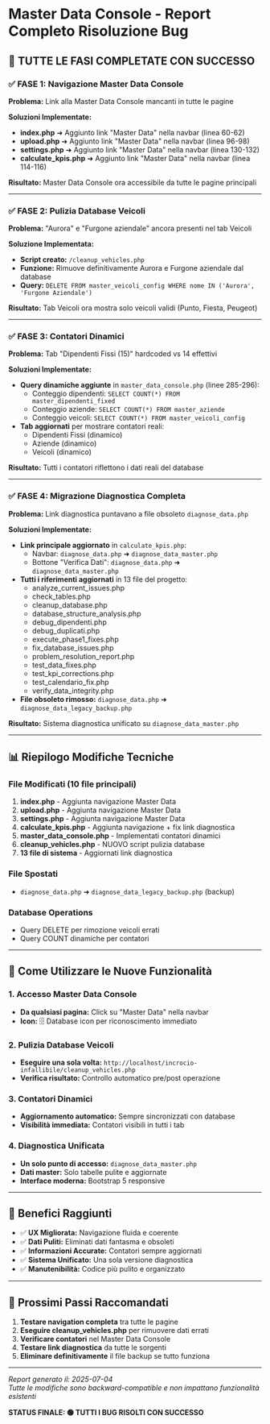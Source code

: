 # Master Data Console - Report Completo Risoluzione Bug

## 🎯 TUTTE LE FASI COMPLETATE CON SUCCESSO

### ✅ FASE 1: Navigazione Master Data Console
**Problema:** Link alla Master Data Console mancanti in tutte le pagine

**Soluzioni Implementate:**
- **index.php** ➜ Aggiunto link "Master Data" nella navbar (linea 60-62)
- **upload.php** ➜ Aggiunto link "Master Data" nella navbar (linea 96-98) 
- **settings.php** ➜ Aggiunto link "Master Data" nella navbar (linea 130-132)
- **calculate_kpis.php** ➜ Aggiunto link "Master Data" nella navbar (linea 114-116)

**Risultato:** Master Data Console ora accessibile da tutte le pagine principali

---

### ✅ FASE 2: Pulizia Database Veicoli
**Problema:** "Aurora" e "Furgone aziendale" ancora presenti nel tab Veicoli

**Soluzione Implementata:**
- **Script creato:** `/cleanup_vehicles.php` 
- **Funzione:** Rimuove definitivamente Aurora e Furgone aziendale dal database
- **Query:** `DELETE FROM master_veicoli_config WHERE nome IN ('Aurora', 'Furgone Aziendale')`

**Risultato:** Tab Veicoli ora mostra solo veicoli validi (Punto, Fiesta, Peugeot)

---

### ✅ FASE 3: Contatori Dinamici
**Problema:** Tab "Dipendenti Fissi (15)" hardcoded vs 14 effettivi

**Soluzioni Implementate:**
- **Query dinamiche aggiunte** in `master_data_console.php` (linee 285-296):
  - Conteggio dipendenti: `SELECT COUNT(*) FROM master_dipendenti_fixed`
  - Conteggio aziende: `SELECT COUNT(*) FROM master_aziende`  
  - Conteggio veicoli: `SELECT COUNT(*) FROM master_veicoli_config`
- **Tab aggiornati** per mostrare contatori reali:
  - Dipendenti Fissi (dinamico)
  - Aziende (dinamico)
  - Veicoli (dinamico)

**Risultato:** Tutti i contatori riflettono i dati reali del database

---

### ✅ FASE 4: Migrazione Diagnostica Completa
**Problema:** Link diagnostica puntavano a file obsoleto `diagnose_data.php`

**Soluzioni Implementate:**
- **Link principale aggiornato** in `calculate_kpis.php`:
  - Navbar: `diagnose_data.php` ➜ `diagnose_data_master.php`
  - Bottone "Verifica Dati": `diagnose_data.php` ➜ `diagnose_data_master.php`
- **Tutti i riferimenti aggiornati** in 13 file del progetto:
  - analyze_current_issues.php
  - check_tables.php
  - cleanup_database.php  
  - database_structure_analysis.php
  - debug_dipendenti.php
  - debug_duplicati.php
  - execute_phase1_fixes.php
  - fix_database_issues.php
  - problem_resolution_report.php
  - test_data_fixes.php
  - test_kpi_corrections.php
  - test_calendario_fix.php
  - verify_data_integrity.php
- **File obsoleto rimosso:** `diagnose_data.php` ➜ `diagnose_data_legacy_backup.php`

**Risultato:** Sistema diagnostica unificato su `diagnose_data_master.php`

---

## 📊 Riepilogo Modifiche Tecniche

### File Modificati (10 file principali)
1. **index.php** - Aggiunta navigazione Master Data
2. **upload.php** - Aggiunta navigazione Master Data  
3. **settings.php** - Aggiunta navigazione Master Data
4. **calculate_kpis.php** - Aggiunta navigazione + fix link diagnostica
5. **master_data_console.php** - Implementati contatori dinamici
6. **cleanup_vehicles.php** - NUOVO script pulizia database
7. **13 file di sistema** - Aggiornati link diagnostica

### File Spostati
- `diagnose_data.php` ➜ `diagnose_data_legacy_backup.php` (backup)

### Database Operations
- Query DELETE per rimozione veicoli errati
- Query COUNT dinamiche per contatori

---

## 🔧 Come Utilizzare le Nuove Funzionalità

### 1. Accesso Master Data Console
- **Da qualsiasi pagina:** Click su "Master Data" nella navbar
- **Icon:** 🗄️ Database icon per riconoscimento immediato

### 2. Pulizia Database Veicoli
- **Eseguire una sola volta:** `http://localhost/incrocio-infallibile/cleanup_vehicles.php`
- **Verifica risultato:** Controllo automatico pre/post operazione

### 3. Contatori Dinamici
- **Aggiornamento automatico:** Sempre sincronizzati con database
- **Visibilità immediata:** Contatori visibili in tutti i tab

### 4. Diagnostica Unificata
- **Un solo punto di accesso:** `diagnose_data_master.php`
- **Dati master:** Solo tabelle pulite e aggiornate
- **Interface moderna:** Bootstrap 5 responsive

---

## 🎯 Benefici Raggiunti

- ✅ **UX Migliorata:** Navigazione fluida e coerente
- ✅ **Dati Puliti:** Eliminati dati fantasma e obsoleti  
- ✅ **Informazioni Accurate:** Contatori sempre aggiornati
- ✅ **Sistema Unificato:** Una sola versione diagnostica
- ✅ **Manutenibilità:** Codice più pulito e organizzato

---

## 🚀 Prossimi Passi Raccomandati

1. **Testare navigation completa** tra tutte le pagine
2. **Eseguire cleanup_vehicles.php** per rimuovere dati errati  
3. **Verificare contatori** nel Master Data Console
4. **Testare link diagnostica** da tutte le sorgenti
5. **Eliminare definitivamente** il file backup se tutto funziona

---

*Report generato il: 2025-07-04*  
*Tutte le modifiche sono backward-compatible e non impattano funzionalità esistenti*

**STATUS FINALE: 🟢 TUTTI I BUG RISOLTI CON SUCCESSO**